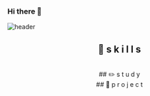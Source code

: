 ### Hi there 👋

<!--
**bofwio57/bofwio57** is a ✨ _special_ ✨ repository because its `README.md` (this file) appears on your GitHub profile.

Here are some ideas to get you started:

- 🔭 I’m currently working on ...
- 🌱 I’m currently learning ...
- 👯 I’m looking to collaborate on ...
- 🤔 I’m looking for help with ...
- 💬 Ask me about ...
- 📫 How to reach me: ...
- 😄 Pronouns: ...
- ⚡ Fun fact: ...
-->
![header](https://capsule-render.vercel.app/api?type=waving&color=314E76&height=170&section=footer&text=Hello&fontSize=55&fontColor=E4DFC9&animation=fadeIn)
<div align=center>

## 🔨 s k i l l s
<br>
## ✏️ s t u d y 
<br>
## 📂  p r o j e c t
<br>
</div>

